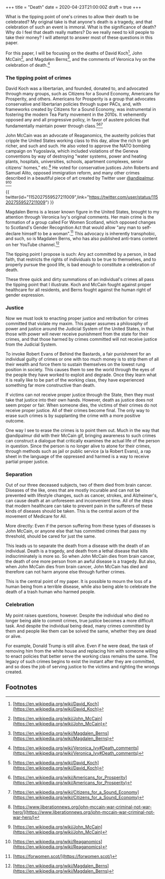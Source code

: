 +++
title = "Death"
date = 2020-04-23T21:00:00Z
draft = true
+++

What is the tipping point of one's crimes to allow their death to be celebrated? My original take
is that anyone's death is a tragedy, and that celebration of such an event is immoral. What is the
significance of death? Why do I feel that death really matters? Do we really need to kill people to
take their money? I will attempt to answer most of these questions in this paper.

For this paper, I will be focusing on the deaths of David Koch[^1], John McCain[^2], and Magdalen
Berns[^3], and the comments of Veronica Ivy on the celebration of death.[^4]

### The tipping point of crimes

David Koch was a libertarian, and founded, donated to, and advocated through many groups, such as
Citizens for a Sound Economy, Americans for Prosperity, and others. Americans for Prosperity is a
group that advocates conservative and libertarian policies through super PACs, and, with frameworks
created by Citizens for a Sound Economy, was instrumental in fostering the modern Tea Party movement
in the 2010s. It vehemently opposed any and all progressive policy, in favor of austere policies
that fundamentally maintain power through class.[^1][^5][^6]

John McCain was an advocate of Reaganomics, the austerity policies that cripple the United States
working class to this day, allow the rich to get richer, and such and such. He also voted to approve
the NATO bombing campaign on Yugoslavia, which included violations of the Geneva conventions by way
of destroying "water systems, power and heating plants, hospitals, universities, schools, apartment
complexes, senior citizens' homes," etc.[^7] He voted for conservative justices John Roberts and
Samuel Alito, opposed immigration reform, and many other crimes described in a beautiful piece of
art created by Twitter user [@andipalmur](https://twitter.com/andipalmur). [^2][^8]

{{ twitter(id="1152027559527211009",link="https://twitter.com/user/status/1152027559527211009") }} 

Magdalen Berns is a lesser known figure in the United States, brought to my attention through
Veronica Ivy's original comments. Her main crime is the formation of a group called For Women
Scotland, which opposed changes to Scotland's Gender Recognition Act that would allow "any man to
self-declare himself to be a woman".[^9] This advocacy is inherently transphobic, and such, so is
Magdalen Berns, who has also published anti-trans content on her YouTube channel.[^3]

The tipping point I propose is such: Any act committed by a person, in bad faith, that restricts the
rights of individuals to be true to themselves, and to properly pursue the good life, is bad enough
to constitute a celebration of death.

These three quick and dirty summations of an individual's crimes all pass the tipping point that I
illustrate. Koch and McCain fought against proper healthcare for all residents, and Berns fought
against the human right of gender expression. 

### Justice

Now we must look to enacting proper justice and retribution for crimes committed that violate my
maxim. This paper assumes a philosophy of power and justice around the Judicial System of the United
States, in that those with power will never receive punishment from the state for their crimes, and
that those harmed by crimes committed will not receive justice from the Judicial System.

To invoke Robert Evans of Behind the Bastards, a fair punishment for an individual guilty of crimes
or one with too much money is to strip them of all their wealth and force them to sustain themselves
on the lowest rung position in society. This causes them to see the world through the eyes of the
people they have worked to exploit and degrade. Once they learn what it is really like to be part of
the working class, they have experienced something far more constructive than death.

If victims can not receive proper justice through the State, then they must take that justice into
their own hands. However, death as justice does not seem proper or fair. When someone dies, the
victims of their crimes do not receive proper justice. All of their crimes become final. The only
way to erase such crimes is by supplanting the crime with a more positive outcome.

One way I see to erase the crimes is to point them out. Much in the way that @andipalmur did with
their McCain gif, bringing awareness to such crimes can construct a dialogue that critically
examines the actual life of the person in question. Since the person is no longer alive to atone for
their crimes, through methods such as jail or public service (a la Robert Evans), a rap sheet in the
language of the oppressed and harmed is a way to receive partial proper justice. 

### Separation

Out of our three deceased subjects, two of them died from brain cancer. Diseases of the like, ones
that are mostly incurable and can not be prevented with lifestyle changes, such as cancer, strokes,
and Alzheimer's, can cause death at an unforeseen and inconvenient time. All of the steps that
modern healthcare can take to prevent pain in the sufferers of these kinds of diseases should be
taken. This is the central axiom of the movement of Medicare for All. 

More directly: Even if the person suffering from these types of diseases is John McCain, or anyone
else that has committed crimes that pass my threshold, should be cared for just the same. 

This leads us to separate the death from a disease with the death of an individual. Death is a
tragedy, and death from a lethal disease that kills indiscriminately is more so. So when John McCain
dies from brain cancer, the death of one more person from an awful disease is a tragedy. But also,
when John McCain dies from brain cancer, John McCain has died and therefore can not harm anyone else
through further crimes. 

This is the central point of my paper. It is possible to mourn the loss of a human being from a
terrible disease, while also being able to celebrate the death of a trash human who harmed people. 

### Celebration

My point raises questions, however. Despite the individual who died no longer being able to commit
crimes, true justice becomes a more difficult task. And despite the individual being dead, many
crimes committed by them and people like them can be solved the same, whether they are dead or
alive.

For example, Donald Trump is still alive. Even if he were dead, the task of removing him from the
white house and replacing him with someone willing to enact policies that better serve the working
class remains the same. The legacy of such crimes begins to exist the instant after they are
committed, and so does the job of serving justice to the victims and righting the wrongs created.

## Footnotes

[^1]: [https://en.wikipedia.org/wiki/David_Koch](https://en.wikipedia.org/wiki/David_Koch)

[^2]: [https://en.wikipedia.org/wiki/John_McCain](https://en.wikipedia.org/wiki/John_McCain)

[^3]: [https://en.wikipedia.org/wiki/Magdalen_Berns](https://en.wikipedia.org/wiki/Magdalen_Berns)

[^4]: [https://en.wikipedia.org/wiki/Veronica_Ivy#Death_comments](https://en.wikipedia.org/wiki/Veronica_Ivy#Death_comments)

[^5]: [https://en.wikipedia.org/wiki/Americans_for_Prosperity](https://en.wikipedia.org/wiki/Americans_for_Prosperity)

[^6]: [https://en.wikipedia.org/wiki/Citizens_for_a_Sound_Economy](https://en.wikipedia.org/wiki/Citizens_for_a_Sound_Economy)

[^7]: [https://www.liberationnews.org/john-mccain-war-criminal-not-war-hero/](https://www.liberationnews.org/john-mccain-war-criminal-not-war-hero/)

[^8]: [https://en.wikipedia.org/wiki/Reaganomics](https://en.wikipedia.org/wiki/Reaganomics)

[^9]: [https://forwomen.scot/](https://forwomen.scot/)
